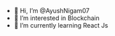 - 👋 Hi, I’m @AyushNigam07
- 👀 I’m interested in Blockchain
- 🌱 I’m currently learning React Js


<!---
AyushNigam07/AyushNigam07 is a ✨ special ✨ repository because its `README.md` (this file) appears on your GitHub profile.
You can click the Preview link to take a look at your changes.
--->
